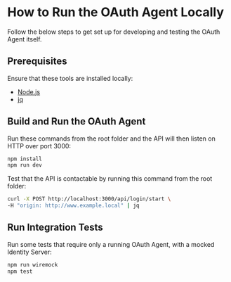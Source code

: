 # How to Run the OAuth Agent Locally

Follow the below steps to get set up for developing and testing the OAuth Agent itself.

## Prerequisites

Ensure that these tools are installed locally:

- [Node.js](https://nodejs.org/en/download/)
- [jq](https://stedolan.github.io/jq/download/)

## Build and Run the OAuth Agent

Run these commands from the root folder and the API will then listen on HTTP over port 3000:

```bash
npm install
npm run dev
```

Test that the API is contactable by running this command from the root folder:

```bash
curl -X POST http://localhost:3000/api/login/start \
-H "origin: http://www.example.local" | jq
```

## Run Integration Tests

Run some tests that require only a running OAuth Agent, with a mocked Identity Server:

```bash
npm run wiremock
npm test
```
